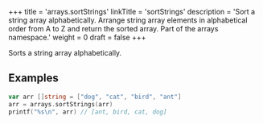 +++
title = 'arrays.sortStrings'
linkTitle = 'sortStrings'
description = 'Sort a string array alphabetically. Arrange string array elements in alphabetical order from A to Z and return the sorted array. Part of the arrays namespace.'
weight = 0
draft = false
+++

Sorts a string array alphabetically.

## Examples

```go
var arr []string = ["dog", "cat", "bird", "ant"]
arr = arrays.sortStrings(arr)
printf("%s\n", arr) // [ant, bird, cat, dog]
```


